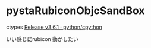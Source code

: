 # pystaRubiconObjcSandBox

ctypes [Release v3.6.1 · python/cpython](https://github.com/python/cpython/releases/tag/v3.6.1)


いい感じにrubicon 動かしたい

